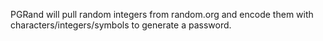 PGRand will pull random integers from random.org and encode them with characters/integers/symbols to generate a password.
